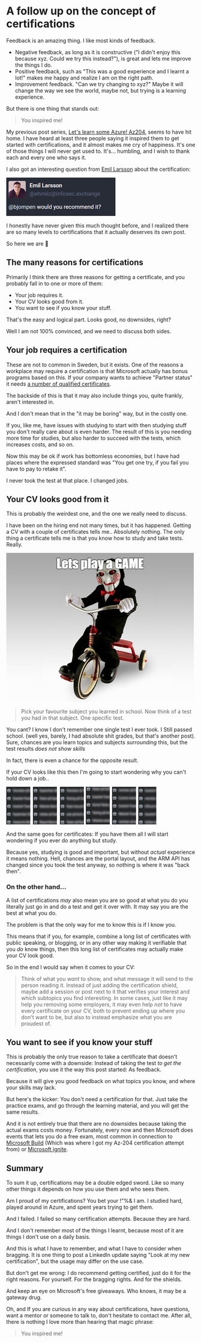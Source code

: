 # A follow up on the concept of certifications

Feedback is an amazing thing. I like most kinds of feedback.

- Negative feedback, as long as it is constructive ("I didn't enjoy this because xyz. Could we try this instead?"), is great and lets me improve the things I do.
- Positive feedback, such as "This was a good experience and I learnt a lot!" makes me happy and realize I am on the right path.
- Improvement feedback. "Can we try changing to xyz?" Maybe it will change the way we see the world, maybe not, but trying is a learning experience.

But there is one thing that stands out:

> You inspired me!

My previous post series, [Let's learn some Azure! Az204](posts/az204.pt1.md), seems to have hit home. I have heard at least three people saying it inspired them to get started with certifications, and it almost makes me cry of happiness. It's one of those things I will never get used to. It's... humbling, and I wish to thank each and every one who says it.

I also got an interesting question from [Emil Larsson](https://mastodon.nu/@ehmiiz@infosec.exchange) about the certification:

![Would you recommend it?](../images/certifications/ehmiiz.png)

I honestly have never given this much thought before, and I realized there are so many levels to certifications that it actually deserves its own post.

So here we are 🙂

## The many reasons for certifications

Primarily I think there are three reasons for getting a certificate, and you probably fall in to one or more of them:

- Your job requires it.
- Your CV looks good from it.
- You want to see if you know your stuff.

That's the easy and logical part. Looks good, no downsides, right?

Well I am not 100% convinced, and we need to discuss both sides.

## Your job requires a certification

These are not to common in Sweden, but it exists. One of the reasons a workplace may require a certification is that Microsoft actually has bonus programs based on this. If your company wants to achieve "Partner status" it needs [a number of qualified certificates](https://learn.microsoft.com/en-us/partner-center/solutions-partner-azure#skilling).

The backside of this is that it may also include things you, quite frankly, aren't interested in. 

And I don't mean that in the "it may be boring" way, but in the costly one.

If you, like me, have issues with studying to start with then studying stuff you don't really care about is even harder. The result of this is you needing more time for studies, but also harder to succeed with the tests, which increases costs, and so on.

Now this may be ok if work has bottomless economies, but I have had places where the expressed standard was "You get one try, if you fail you have to pay to retake it".

I never took the test at that place. I changed jobs.

## Your CV looks good from it

This is probably the weirdest one, and the one we really need to discuss.

I have been on the hiring end not many times, but it has happened. Getting a CV with a couple of certificates tells me.. Absolutely nothing.
The only thing a certificate tells me is that you know how to study and take tests. Really.

![Let's play a game...](../images/certifications/game.png)

> Pick your favourite subject you learned in school. Now think of a test you had in that subject. One specific test.

You cant? I know I don't remember one single test I ever took. I Still passed school. (well yes, barely, I had absolute shit grades, but that's another post). Sure, chances are you learn topics and subjects _surrounding_ this, but the test results _does not show skills_

In fact, there is even a chance for the opposite result.

If your CV looks like this then I'm going to start wondering why you can't hold down a job..

![a loooong list of previous jobs](../images/certifications/CV.png)

And the same goes for certificates: If you have them all I will start wondering if you ever do anything but study. 

Because yes, studying is good and important, but without _actual_ experience it means nothing. Hell, chances are the portal layout, and the ARM API has changed since you took the test anyway, so nothing is where it was "back then".

### On the other hand...

A list of certifications _may_ also mean you are so good at what you do you literally just go in and do a test and get it over with. It may say you are the best at what you do.

The problem is that the only way for me to know this is if I know you.

This means that if you, for example, combine a long list of certificates with public speaking, or blogging, or in any other way making it verifiable that you _do_ know things, then this long list of certificates may actually make your CV look good.

So in the end I would say when it comes to your CV:

> Think of what you _want_ to show, and what message it will send to the person reading it. Instead of just adding the certification shield, maybe add a session or post next to it that verifies your interest and which subtopics you find interesting. In some cases, just like it may help you removing some employers, it may even help _not_ to have every certificate on your CV, both to prevent ending up where you don't want to be, but also to instead emphasize what you are proudest of.

## You want to see if you know your stuff

This is probably the only true reason to take a certificate that doesn't necessarily come with a downside: Instead of taking the test _to get the certification_, you use it the way this post started: As feedback.

Because it will give you good feedback on what topics you know, and where your skills may lack.

But here's the kicker: You don't need a certification for that. Just take the practice exams, and go through the learning material, and you will get the same results.

And it is not entirely true that there are no downsides because taking the actual exams costs money. Fortunately, every now and then Microsoft does events that lets you do a free exam, most common in connection to [Microsoft Build](https://build.microsoft.com) (Which was where I got my Az-204 certification attempt from) or [Microsoft ignite](https://ignite.microsoft.com).

## Summary

To sum it up, certifications may be a double edged sword. Like so many other things it depends on how you use them and who sees them.

Am I proud of my certifications? You bet your !"%& I am. I studied hard, played around in Azure, and spent years trying to get them.

And I failed. I failed so many certification attempts. Because they are hard.

And I don't remember most of the things I learnt, because most of it are things I don't use on a daily basis.

And this is what I have to remember, and what I have to consider when bragging. It is one thing to post a LinkedIn update saying "Look at my new certification", but the usage may differ on the use case.

But don't get me wrong: I do recommend getting certified, just do it for the right reasons. For yourself. For the bragging rights. And for the shields.

And keep an eye on Microsoft's free giveaways. Who knows, it may be a gateway drug.

Oh, and If you are curious in any way about certifications, have questions, want a mentor or someone to talk to, don't hesitate to contact me. After all, there is nothing I love more than hearing that magic phrase:

> You inspired me!
